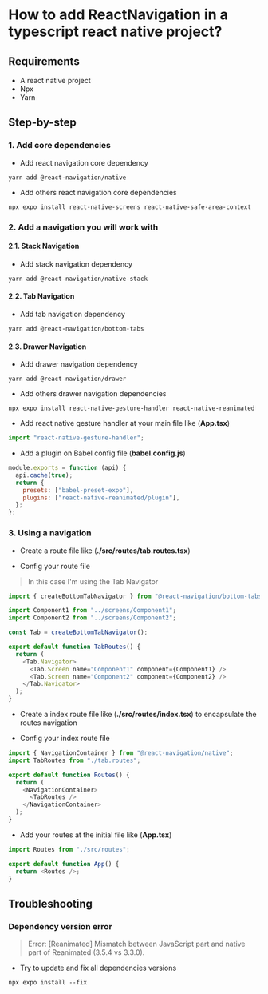 # How to add ReactNavigation in a typescript react native project?

## Requirements

- A react native project
- Npx
- Yarn

## Step-by-step

### 1. Add core dependencies

- Add react navigation core dependency

```shell
yarn add @react-navigation/native
```

- Add others react navigation core dependencies

```shell
npx expo install react-native-screens react-native-safe-area-context
```

### 2. Add a navigation you will work with

#### 2.1. Stack Navigation

- Add stack navigation dependency

```shell
yarn add @react-navigation/native-stack
```

#### 2.2. Tab Navigation

- Add tab navigation dependency

```shell
yarn add @react-navigation/bottom-tabs
```

#### 2.3. Drawer Navigation

- Add drawer navigation dependency

```shell
yarn add @react-navigation/drawer
```

- Add others drawer navigation dependencies

```shell
npx expo install react-native-gesture-handler react-native-reanimated
```

- Add react native gesture handler at your main file like (**App.tsx**)

```javascript
import "react-native-gesture-handler";
```

- Add a plugin on Babel config file (**babel.config.js**)

```javascript
module.exports = function (api) {
  api.cache(true);
  return {
    presets: ["babel-preset-expo"],
    plugins: ["react-native-reanimated/plugin"],
  };
};
```

### 3. Using a navigation

- Create a route file like (**./src/routes/tab.routes.tsx**)

- Config your route file

> In this case I'm using the Tab Navigator

```javascript
import { createBottomTabNavigator } from "@react-navigation/bottom-tabs";

import Component1 from "../screens/Component1";
import Component2 from "../screens/Component2";

const Tab = createBottomTabNavigator();

export default function TabRoutes() {
  return (
    <Tab.Navigator>
      <Tab.Screen name="Component1" component={Component1} />
      <Tab.Screen name="Component2" component={Component2} />
    </Tab.Navigator>
  );
}
```

- Create a index route file like (**./src/routes/index.tsx**) to encapsulate the routes navigation

- Config your index route file

```javascript
import { NavigationContainer } from "@react-navigation/native";
import TabRoutes from "./tab.routes";

export default function Routes() {
  return (
    <NavigationContainer>
      <TabRoutes />
    </NavigationContainer>
  );
}
```

- Add your routes at the initial file like (**App.tsx**)

```javascript
import Routes from "./src/routes";

export default function App() {
  return <Routes />;
}
```

## Troubleshooting

### Dependency version error

> Error: [Reanimated] Mismatch between JavaScript part and native part of Reanimated (3.5.4 vs 3.3.0).

- Try to update and fix all dependencies versions

```shell
npx expo install --fix
```
